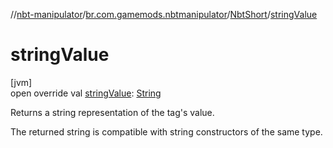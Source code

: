 //[nbt-manipulator](../../../index.md)/[br.com.gamemods.nbtmanipulator](../index.md)/[NbtShort](index.md)/[stringValue](string-value.md)

# stringValue

[jvm]\
open override val [stringValue](string-value.md): [String](https://kotlinlang.org/api/latest/jvm/stdlib/kotlin/-string/index.html)

Returns a string representation of the tag's value.

The returned string is compatible with string constructors of the same type.
